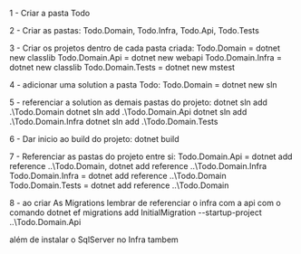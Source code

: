 1 - Criar a pasta Todo

2 - Criar as pastas: 
	Todo.Domain, Todo.Infra, Todo.Api, Todo.Tests

3 - Criar os projetos dentro de cada pasta criada:
	Todo.Domain = dotnet new classlib
	Todo.Domain.Api = dotnet new webapi
	Todo.Domain.Infra = dotnet new classlib
	Todo.Domain.Tests = dotnet new mstest

4 - adicionar uma solution a pasta Todo:
	Todo.Domain = dotnet new sln

5 - referenciar a solution as demais pastas do projeto:
	dotnet sln add .\Todo.Domain
	dotnet sln add .\Todo.Domain.Api
	dotnet sln add .\Todo.Domain.Infra
	dotnet sln add .\Todo.Domain.Tests

6 - Dar inicio ao build do projeto: 
	dotnet build

7 - Referenciar as pastas do projeto entre si:
	Todo.Domain.Api = dotnet add reference ..\Todo.Domain, dotnet add reference ..\Todo.Domain.Infra
	Todo.Domain.Infra = dotnet add reference ..\Todo.Domain
	Todo.Domain.Tests = dotnet add reference ..\Todo.Domain


8 - ao criar As Migrations lembrar de referenciar o infra com a api com o comando
	dotnet ef migrations add InitialMigration --startup-project ..\Todo.Domain.Api

além de instalar o SqlServer no Infra tambem


	